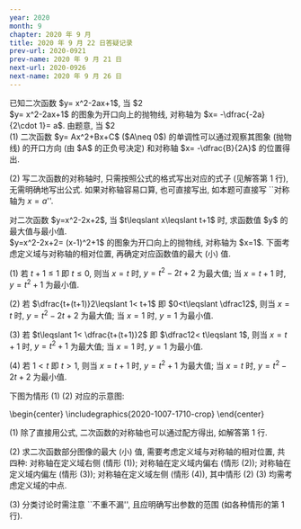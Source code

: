 ```yaml
---
year: 2020
month: 9
chapter: 2020 年 9 月
title: 2020 年 9 月 22 日答疑记录
prev-url: 2020-0921
prev-name: 2020 年 9 月 21 日
next-url: 2020-0926
next-name: 2020 年 9 月 26 日
---
```


<div id="example">
  已知二次函数 $y= x^2-2ax+1$, 当 $2<x<3$ 时, 函数值 $y$ 随 $x$ 的增大而减小, 求实数 $a$ 的取值范围.
</div>
<div id="solution">
  $y= x^2-2ax+1$ 的图象为开口向上的抛物线, 对称轴为 $x= -\dfrac{-2a}{2\cdot 1}= a$. 由题意, 当 $2<x<3$ 时, $x$ 在对称轴的左侧, 所以 $3\leqslant a$, 即 $a\in [3,+\infty)$.
</div>
<div id="remark">
  (1) 二次函数 $y= Ax^2+Bx+C$ ($A\neq 0$) 的单调性可以通过观察其图象 (抛物线) 的开口方向 (由 $A$ 的正负号决定) 和对称轴 $x= -\dfrac{B}{2A}$ 的位置得出.
  
  (2) 写二次函数的对称轴时, 只需按照公式的格式写出对应的式子 (见解答第 1 行), 无需明确地写出公式. 如果对称轴容易口算, 也可直接写出, 如本题可直接写 ``对称轴为 $x= a$''.
</div>

<div id="example">
  对二次函数 $y=x^2-2x+2$, 当 $t\leqslant x\leqslant t+1$ 时, 求函数值 $y$ 的最大值与最小值.
</div>
<div id="solution">
  $y=x^2-2x+2= (x-1)^2+1$ 的图象为开口向上的抛物线, 对称轴为 $x=1$. 下面考虑定义域与对称轴的相对位置, 再确定对应函数值的最大 (小) 值.
  
  (1) 若 $t+1\leqslant 1$ 即 $t\leqslant 0$, 则当 $x=t$ 时, $y=t^2-2t+2$ 为最大值; 当 $x=t+1$ 时, $y=t^2+1$ 为最小值.
  
  (2) 若 $\dfrac{t+(t+1)}2\leqslant 1< t+1$ 即 $0<t\leqslant \dfrac12$, 则当 $x=t$ 时, $y=t^2-2t+2$ 为最大值; 当 $x=1$ 时, $y=1$ 为最小值.
  
  (3) 若 $t\leqslant 1< \dfrac{t+(t+1)}2$ 即 $\dfrac12< t\leqslant 1$, 则当 $x=t+1$ 时, $y=t^2+1$ 为最大值; 当 $x=1$ 时, $y=1$ 为最小值.
  
  (4) 若 $1< t$ 即 $t> 1$, 则当 $x=t+1$ 时, $y=t^2+1$ 为最大值; 当 $x=t$ 时, $y=t^2-2t+2$ 为最小值.
  
  下图为情形 (1) (2) 对应的示意图:
  
  \begin{center}
  \includegraphics{2020-1007-1710-crop}
  \end{center}
</div>
<div id="remark">
  (1) 除了直接用公式, 二次函数的对称轴也可以通过配方得出, 如解答第 1 行.
  
  (2) 求二次函数部分图像的最大 (小) 值, 需要考虑定义域与对称轴的相对位置, 共四种: 对称轴在定义域右侧 (情形 (1)); 对称轴在定义域内偏右 (情形 (2)); 对称轴在定义域内偏左 (情形 (3)); 对称轴在定义域左侧 (情形 (4)), 其中情形 (2) (3) 均需考虑定义域的中点.
  
  (3) 分类讨论时需注意 ``不重不漏'', 且应明确写出参数的范围 (如各种情形的第 1 行).
</div>
